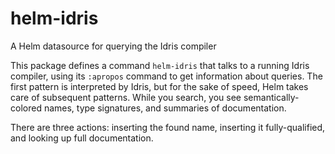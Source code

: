 helm-idris
==========

A Helm datasource for querying the Idris compiler

This package defines a command `helm-idris` that talks to a running Idris compiler, using its `:apropos` command to get information about queries. The first pattern is interpreted by Idris, but for the sake of speed, Helm takes care of subsequent patterns. While you search, you see semantically-colored names, type signatures, and summaries of documentation.

There are three actions: inserting the found name, inserting it fully-qualified, and looking up full documentation.
